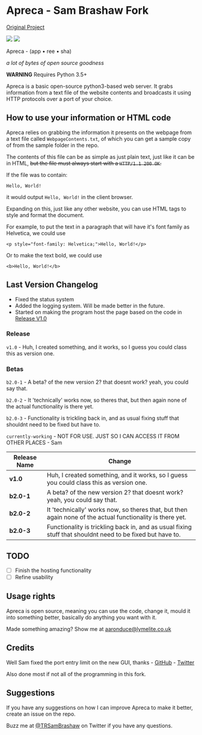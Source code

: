 # Apreca - Sam Brashaw Fork
[Original Project](https://github.com/aaronduce/apreca)

<img src="https://img.shields.io/badge/release--version-v1.0-green.svg"/> <img src="https://img.shields.io/badge/beta--version-b2.0--3-gold.svg"/>

Apreca - (app • ree • sha)

_a lot of bytes of open source goodness_

**WARNING** Requires Python 3.5+

Apreca is a basic open-source python3-based web server. It grabs information from a text file of the website contents and broadcasts it using HTTP protocols over a port of your choice.

## How to use your information or HTML code

Apreca relies on grabbing the information it presents on the webpage from a text file called ```WebpageContents.txt```, of which you can get a sample copy of from the sample folder in the repo.

The contents of this file can be as simple as just plain text, just like it can be in HTML, ~~but the file must always start with a ```HTTP/1.1 200 OK```.~~

If the file was to contain:
```
Hello, World!
```
it would output ```Hello, World!``` in the client browser.

Expanding on this, just like any other website, you can use HTML tags to style and format the document.

For example, to put the text in a paragraph that will have it's font family as Helvetica, we could use

```<p style="font-family: Helvetica;">Hello, World!</p>```

Or to make the text bold, we could use

```<b>Hello, World!</b>```

## Last Version Changelog

   - Fixed the status system
   - Added the logging system. Will be made better in the future.
   - Started on making the program host the page based on the code in [Release V1.0](https://github.com/sambrashaw/apreca/blob/master/version-hist/release/v1.0/apreca-web-server.py)

### Release

```v1.0``` - Huh, I created something, and it works, so I guess you could class this as version one.

### Betas

```b2.0-1``` - A beta? of the new version 2? that doesnt work? yeah, you could say that.

```b2.0-2``` - It 'technically' works now, so theres that, but then again none of the actual functionality is there yet.

```b2.0-3``` - Functionality is trickling back in, and as usual fixing stuff that shouldnt need to be fixed but have to.

```currently-working``` - NOT FOR USE. JUST SO I CAN ACCESS IT FROM OTHER PLACES - Sam

|**Release Name**|**Change**|
|----------------|----------|
|**v1.0**|Huh, I created something, and it works, so I guess you could class this as version one.|
|**b2.0-1**|A beta? of the new version 2? that doesnt work? yeah, you could say that.|
|**b2.0-2**|It 'technically' works now, so theres that, but then again none of the actual functionality is there yet.|
|**b2.0-3**|Functionality is trickling back in, and as usual fixing stuff that shouldnt need to be fixed but have to.|

## TODO
- [ ] Finish the hosting functionality
- [ ] Refine usability

## Usage rights

Apreca is open source, meaning you can use the code, change it, mould it into something better, basically do anything you want with it.

Made something amazing? Show me at aaronduce@lymelite.co.uk

## Credits

Well Sam fixed the port entry limit on the new GUI, thanks - [GitHub](https://github.com/sambrashaw) - [Twitter](https://twitter.com/trsambrashaw)

Also done most if not all of the programming in this fork.

## Suggestions

If you have any suggestions on how I can improve Apreca to make it better, create an issue on the repo.

Buzz me at [@TRSamBrashaw](https://twitter.com/sambrashaw) on Twitter if you have any questions.
